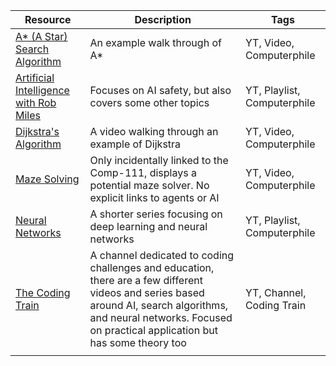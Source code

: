 | Resource | Description | Tags |
|-|-|-|
| [A* (A Star) Search Algorithm](https://www.youtube.com/watch?v=ySN5Wnu88nE) | An example walk through of A* | YT, Video, Computerphile |
| [Artificial Intelligence with Rob Miles](https://www.youtube.com/watch?v=tlS5Y2vm02c&list=PLzH6n4zXuckquVnQ0KlMDxyT5YE-sA8Ps) | Focuses on AI safety, but also covers some other topics | YT, Playlist, Computerphile |
| [Dijkstra's Algorithm](https://www.youtube.com/watch?v=GazC3A4OQTE) | A video walking through an example of Dijkstra | YT, Video, Computerphile |
| [Maze Solving](https://www.youtube.com/watch?v=rop0W4QDOUI) | Only incidentally linked to the Comp-111, displays a potential maze solver. No explicit links to agents or AI | YT, Video, Computerphile |
| [Neural Networks](https://www.youtube.com/playlist?list=PLzH6n4zXuckoezZuZPnXXbvN-9jMFV0qh) | A shorter series focusing on deep learning and neural networks | YT, Playlist, Computerphile |
| [The Coding Train](https://www.youtube.com/c/TheCodingTrain/playlists?view=1&sort=dd&shelf_id=0) | A channel dedicated to coding challenges and education, there are a few different videos and series based around AI, search algorithms, and neural networks. Focused on practical application but has some theory too | YT, Channel, Coding Train |
|  |  |  |
